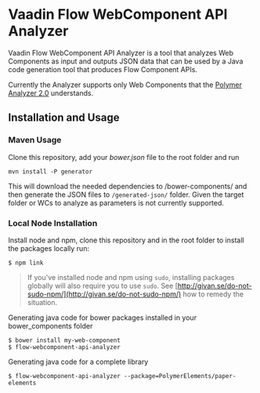 # Vaadin Flow WebComponent API Analyzer

Vaadin Flow WebComponent API Analyzer is a tool that analyzes Web Components as input and outputs JSON data that can be used by a Java code generation tool that produces Flow Component APIs.

Currently the Analyzer supports only Web Components that the [Polymer Analyzer 2.0]( https://github.com/Polymer/polymer-analyzer) understands.

## Installation and Usage

### Maven Usage

Clone this repository, add your _bower.json_ file to the root folder and run
```shell
mvn install -P generator
```

This will download the needed dependencies to /bower-components/ and then generate the JSON files to `/generated-json/` folder.
Given the target folder or WCs to analyze as parameters is not currently supported.

### Local Node Installation

Install node and npm, clone this repository and in the root folder to install the packages locally run:
```shell
$ npm link
```
> If you've installed node and npm using `sudo`, installing packages globally will also require you to use `sudo`. See [http://givan.se/do-not-sudo-npm/](http://givan.se/do-not-sudo-npm/) how to remedy the situation.

Generating java code for bower packages installed in your bower_components folder

  ```shell
  $ bower install my-web-component
  $ flow-webcomponent-api-analyzer
  ```
Generating java code for a complete library

  ```shell
  $ flow-webcomponent-api-analyzer --package=PolymerElements/paper-elements
  ```
